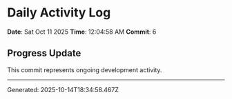 # Daily Activity Log

**Date**: Sat Oct 11 2025
**Time**: 12:04:58 AM
**Commit**: 6

## Progress Update

This commit represents ongoing development activity.

---
Generated: 2025-10-14T18:34:58.467Z
